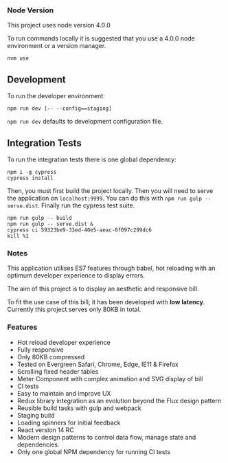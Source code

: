### Node Version

This project uses node version 4.0.0

To run commands locally it is suggested that you use a 4.0.0 node environment or a version manager.

```
nvm use
```

## Development

To run the developer environment:

```
npm run dev [-- --config==staging]
```

`npm run dev` defaults to development configuration file.

## Integration Tests

To run the integration tests there is one global dependency:

```
npm i -g cypress
cypress install
```

Then, you must first build the project locally.
Then you will need to serve the application on `localhost:9999`. You can do this with `npm run gulp -- serve.dist`.
Finally run the cypress test suite.

```
npm run gulp -- build
npm run gulp -- serve.dist &
cypress ci 59323be9-33ed-40e5-aeac-0f097c299dc6
kill %1
```

### Notes

This application utilises ES7 features through babel, hot reloading with an optimum developer experience to display errors.

The aim of this project is to display an aesthetic and responsive bill.

To fit the use case of this bill, it has been developed with **low latency**. Currently this project serves only 80KB in total.

### Features

- Hot reload developer experience
- Fully responsive
- Only 80KB compressed
- Tested on Evergreen Safari, Chrome, Edge, IE11 & Firefox
- Scrolling fixed header tables
- Meter Component with complex animation and SVG display of bill
- CI tests
- Easy to maintain and improve UX
- Redux library integration as an evolution beyond the Flux design pattern
- Reusible build tasks with gulp and webpack
- Staging build
- Loading spinners for initial feedback
- React version 14 RC
- Modern design patterns to control data flow, manage state and dependencies.
- Only one global NPM dependency for running CI tests



